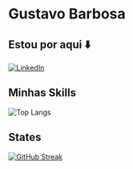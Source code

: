 # Gustavo Barbosa

## Estou por aqui ⬇️
[![LinkedIn](https://img.shields.io/badge/LinkedIn-000?style=for-the-badge&logo=linkedin&logoColor=0E76A8)](https://www.linkedin.com/in/gbarbosn/)

## Minhas Skills
![Top Langs](https://github-readme-stats-git-masterrstaa-rickstaa.vercel.app/api/top-langs/?username=gbarbosn&bg_color=000&border_color=57b92d&title_color=57b92d&text_color=FFF)

## States
[![GitHub Streak](https://streak-stats.demolab.com?user=gbarbosn&theme=merko&locale=pt_BR&date_format=j%20M%5B%20Y%5D&exclude_days=Sun%2CSat&background=020202&border=07FF00&fire=05EB07&ring=30EB2B&sideNums=58EB59&currStreakNum=15FF00&sideLabels=92FF7F&currStreakLabel=10EB00)](https://git.io/streak-stats)
